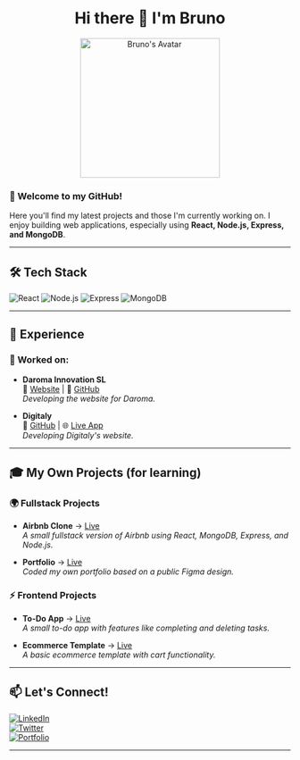 <h1 align="center">Hi there 👋 I'm Bruno</h1>

<p align="center">
  <img src="https://github.com/user-attachments/assets/95c99164-49e8-4980-8ba8-073666ff2d16" width="250" alt="Bruno's Avatar">
</p>

### 🚀 Welcome to my GitHub!
Here you'll find my latest projects and those I'm currently working on. I enjoy building web applications, especially using **React, Node.js, Express, and MongoDB**.

---

## 🛠️ Tech Stack
![React](https://img.shields.io/badge/React-61DAFB?style=for-the-badge&logo=react&logoColor=white) 
![Node.js](https://img.shields.io/badge/Node.js-339933?style=for-the-badge&logo=node.js&logoColor=white)
![Express](https://img.shields.io/badge/Express.js-000000?style=for-the-badge&logo=express&logoColor=white)
![MongoDB](https://img.shields.io/badge/MongoDB-4EA94B?style=for-the-badge&logo=mongodb&logoColor=white)

---

## 💼 Experience
### 🚀 Worked on:
- **Daroma Innovation SL**  
  🏢 [Website](https://daroma.vercel.app/) | 🔗 [GitHub](https://github.com/brunoviews/daroma)  
  _Developing the website for Daroma._

- **Digitaly**  
  🔗 [GitHub](https://github.com/brunoviews/calculai) | 🌐 [Live App](https://calculai.vercel.app/)  
  _Developing Digitaly's website._

---

## 🎓 My Own Projects (for learning)  
### 🌍 Fullstack Projects
- **Airbnb Clone** → [Live](https://airbbnb-clone.vercel.app/)  
  _A small fullstack version of Airbnb using React, MongoDB, Express, and Node.js._

- **Portfolio** → [Live](https://react-tailwind-portfolio-khaki.vercel.app/)  
  _Coded my own portfolio based on a public Figma design._

### ⚡ Frontend Projects
- **To-Do App** → [Live](https://taskmaster-livid.vercel.app/)  
  _A small to-do app with features like completing and deleting tasks._

- **Ecommerce Template** → [Live](https://basic-ecommerce-eight.vercel.app/)  
  _A basic ecommerce template with cart functionality._

---

## 📫 Let's Connect!
[![LinkedIn](https://img.shields.io/badge/LinkedIn-0077B5?style=for-the-badge&logo=linkedin&logoColor=white)](https://www.linkedin.com/in/tuperfil/)  
[![Twitter](https://img.shields.io/badge/Twitter-1DA1F2?style=for-the-badge&logo=twitter&logoColor=white)](https://twitter.com/tuusuario)  
[![Portfolio](https://img.shields.io/badge/Portfolio-24292E?style=for-the-badge&logo=github&logoColor=white)](https://react-tailwind-portfolio-khaki.vercel.app/)

---


